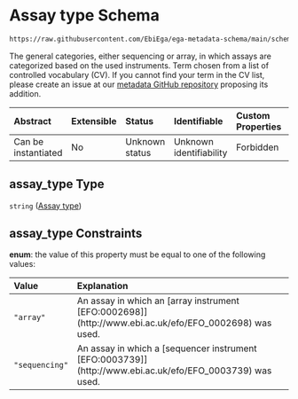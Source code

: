 # Assay type Schema

```txt
https://raw.githubusercontent.com/EbiEga/ega-metadata-schema/main/schemas/EGA.assay.json#/properties/assay_type_specifications/properties/assay_type
```

The general categories, either sequencing or array, in which assays are categorized based on the used instruments. Term chosen from a list of controlled vocabulary (CV). If you cannot find your term in the CV list, please create an issue at our [metadata GitHub repository](https://github.com/EbiEga/ega-metadata-schema/issues/new/choose) proposing its addition.

| Abstract            | Extensible | Status         | Identifiable            | Custom Properties | Additional Properties | Access Restrictions | Defined In                                                                 |
| :------------------ | :--------- | :------------- | :---------------------- | :---------------- | :-------------------- | :------------------ | :------------------------------------------------------------------------- |
| Can be instantiated | No         | Unknown status | Unknown identifiability | Forbidden         | Allowed               | none                | [EGA.assay.json\*](../../../schemas/EGA.assay.json "open original schema") |

## assay\_type Type

`string` ([Assay type](ega-11-properties-assay-type-specifications-properties-assay-type.md))

## assay\_type Constraints

**enum**: the value of this property must be equal to one of the following values:

| Value          | Explanation                                                                                                    |
| :------------- | :------------------------------------------------------------------------------------------------------------- |
| `"array"`      | An assay in which an \[array instrument \[EFO:0002698]]\(http\://www\.ebi.ac.uk/efo/EFO\_0002698) was used.    |
| `"sequencing"` | An assay in which a \[sequencer instrument \[EFO:0003739]]\(http\://www\.ebi.ac.uk/efo/EFO\_0003739) was used. |
